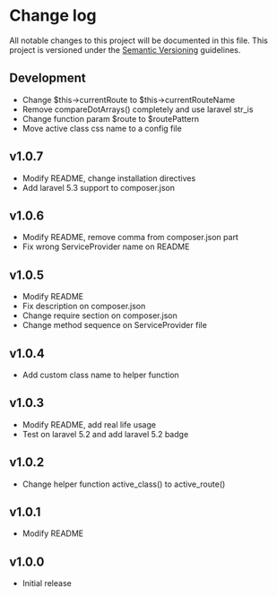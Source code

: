# Change log

All notable changes to this project will be documented in this file. This project is versioned under the [Semantic Versioning](http://semver.org/) guidelines.

## Development

- Change $this->currentRoute to $this->currentRouteName
- Remove compareDotArrays() completely and use laravel str_is
- Change function param $route to $routePattern
- Move active class css name to a config file

## v1.0.7

- Modify README, change installation directives
- Add laravel 5.3 support to composer.json

## v1.0.6

- Modify README, remove comma from composer.json part
- Fix wrong ServiceProvider name on README

## v1.0.5

- Modify README
- Fix description on composer.json
- Change require section on composer.json
- Change method sequence on ServiceProvider file

## v1.0.4

- Add custom class name to helper function

## v1.0.3

- Modify README, add real life usage
- Test on laravel 5.2 and add laravel 5.2 badge

## v1.0.2

- Change helper function active_class() to active_route()

## v1.0.1

- Modify README

## v1.0.0

- Initial release
